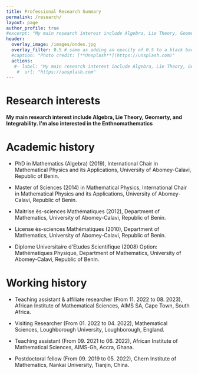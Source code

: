 ```yaml
---
title: Professional Research Summary
permalink: /research/
layout: page
author_profile: true
#excerpt: "My main research interest include Algebra, Lie Theory, Geomerty, and Integrability." #"This post should [...]"
header:
  overlay_image: /images/ondes.jpg
  overlay_filter: 0.5 # same as adding an opacity of 0.5 to a black background
  #caption: "Photo credit: [**Unsplash**](https://unsplash.com)"
  actions:
   #- label: "My main research interest include Algebra, Lie Theory, Geomerty, and Integrability."
    #  url: "https://unsplash.com"
---
```


# **Research interests**

 **My main research interest include Algebra, Lie Theory, Geomerty, and Integrability. I'm also interested in the Enthnomathematics**

# **Academic history**

- PhD in Mathematics (Algebra) (2019), International Chair in Mathematical Physics and its Applications, University of Abomey-Calavi, Republic of Benin.

- Master of Sciences (2014) in Mathematical Physics,  International Chair in Mathematical Physics and its Applications, University of Abomey-Calavi, Republic of Benin.

- Maitrise ès-sciences Mathématiques (2012),  Department of Mathematics, University of Abomey-Calavi, Republic of Benin.

- License ès-sciences Mathématiques (2010), Department of Mathematics, University of Abomey-Calavi, Republic of Benin.

- Diplome Universitaire d'Etudes Scientifique (2008) Option: Mathématiques Physique, Department of Mathematics, University of Abomey-Calavi, Republic of Benin.

# **Working history**

- Teaching assistant & affiliate researcher  (From 11. 2022  to 08. 2023), African Institute of Mathematical Sciences, AIMS SA, Cape Town, South Africa. 

- Visiting Researcher (From 01. 2022  to 04. 2022), Mathematical Sciences, Loughborough University, Loughborough, England. 

- Teaching assistant (From 09. 2021  to 06. 2022), African Institute of Mathematical Sciences, AIMS-Gh, Accra, Ghana.

- Postdoctoral fellow (From 09. 2019  to 05. 2022), Chern Institute of Mathematics, Nankai University, Tianjin, China. 